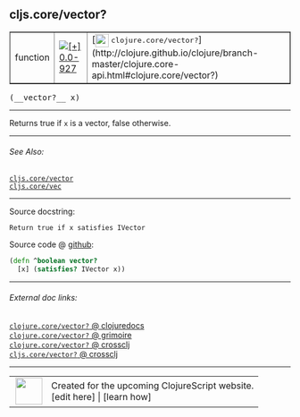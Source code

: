 ## cljs.core/vector?



 <table border="1">
<tr>
<td>function</td>
<td><a href="https://github.com/cljsinfo/cljs-api-docs/tree/0.0-927"><img valign="middle" alt="[+] 0.0-927" title="Added in 0.0-927" src="https://img.shields.io/badge/+-0.0--927-lightgrey.svg"></a> </td>
<td>
[<img height="24px" valign="middle" src="http://i.imgur.com/1GjPKvB.png"> <samp>clojure.core/vector?</samp>](http://clojure.github.io/clojure/branch-master/clojure.core-api.html#clojure.core/vector?)
</td>
</tr>
</table>


 <samp>
(__vector?__ x)<br>
</samp>

---

Returns true if `x` is a vector, false otherwise.



---


###### See Also:

[`cljs.core/vector`](../cljs.core/vector.md)<br>
[`cljs.core/vec`](../cljs.core/vec.md)<br>

---


Source docstring:

```
Return true if x satisfies IVector
```


Source code @ [github](https://github.com/clojure/clojurescript/blob/r1843/src/cljs/cljs/core.cljs#L1107-L1109):

```clj
(defn ^boolean vector?
  [x] (satisfies? IVector x))
```

<!--
Repo - tag - source tree - lines:

 <pre>
clojurescript @ r1843
└── src
    └── cljs
        └── cljs
            └── <ins>[core.cljs:1107-1109](https://github.com/clojure/clojurescript/blob/r1843/src/cljs/cljs/core.cljs#L1107-L1109)</ins>
</pre>

-->

---



###### External doc links:

[`clojure.core/vector?` @ clojuredocs](http://clojuredocs.org/clojure.core/vector_q)<br>
[`clojure.core/vector?` @ grimoire](http://conj.io/store/v1/org.clojure/clojure/1.7.0-beta3/clj/clojure.core/vector%3F/)<br>
[`clojure.core/vector?` @ crossclj](http://crossclj.info/fun/clojure.core/vector%3F.html)<br>
[`cljs.core/vector?` @ crossclj](http://crossclj.info/fun/cljs.core.cljs/vector%3F.html)<br>

---

 <table>
<tr><td>
<img valign="middle" align="right" width="48px" src="http://i.imgur.com/Hi20huC.png">
</td><td>
Created for the upcoming ClojureScript website.<br>
[edit here] | [learn how]
</td></tr></table>

[edit here]:https://github.com/cljsinfo/cljs-api-docs/blob/master/cljsdoc/cljs.core/vectorQMARK.cljsdoc
[learn how]:https://github.com/cljsinfo/cljs-api-docs/wiki/cljsdoc-files

<!--

This information was too distracting to show to readers, but I'll leave it
commented here since it is helpful to:

- pretty-print the data used to generate this document
- and show how to retrieve that data



The API data for this symbol:

```clj
{:description "Returns true if `x` is a vector, false otherwise.",
 :return-type boolean,
 :ns "cljs.core",
 :name "vector?",
 :signature ["[x]"],
 :history [["+" "0.0-927"]],
 :type "function",
 :related ["cljs.core/vector" "cljs.core/vec"],
 :full-name-encode "cljs.core/vectorQMARK",
 :source {:code "(defn ^boolean vector?\n  [x] (satisfies? IVector x))",
          :title "Source code",
          :repo "clojurescript",
          :tag "r1843",
          :filename "src/cljs/cljs/core.cljs",
          :lines [1107 1109]},
 :full-name "cljs.core/vector?",
 :clj-symbol "clojure.core/vector?",
 :docstring "Return true if x satisfies IVector"}

```

Retrieve the API data for this symbol:

```clj
;; from Clojure REPL
(require '[clojure.edn :as edn])
(-> (slurp "https://raw.githubusercontent.com/cljsinfo/cljs-api-docs/catalog/cljs-api.edn")
    (edn/read-string)
    (get-in [:symbols "cljs.core/vector?"]))
```

-->
